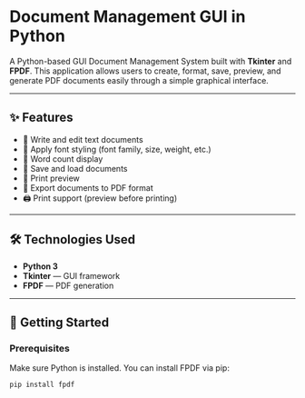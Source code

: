 # Document Management GUI in Python

A Python-based GUI Document Management System built with **Tkinter** and **FPDF**. This application allows users to create, format, save, preview, and generate PDF documents easily through a simple graphical interface.

---

## ✨ Features

- 📝 Write and edit text documents
- 🎨 Apply font styling (font family, size, weight, etc.)
- 🔢 Word count display
- 💾 Save and load documents
- 👀 Print preview
- 📄 Export documents to PDF format
- 🖨️ Print support (preview before printing)

---

## 🛠 Technologies Used

- **Python 3**
- **Tkinter** — GUI framework
- **FPDF** — PDF generation

---

## 🚀 Getting Started

### Prerequisites

Make sure Python is installed. You can install FPDF via pip:

```bash
pip install fpdf
